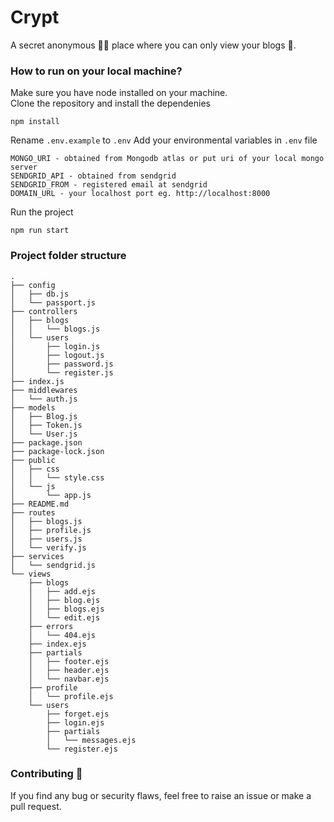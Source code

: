 # Crypt
A secret anonymous 🕵🏻 place where you can only view your blogs 📝.

### How to run on your local machine?
Make sure you have node installed on your machine.  
Clone the repository and install the dependenies
```
npm install
```
Rename ```.env.example``` to ```.env```
Add your environmental variables in ```.env``` file
```
MONGO_URI - obtained from Mongodb atlas or put uri of your local mongo server
SENDGRID_API - obtained from sendgrid
SENDGRID_FROM - registered email at sendgrid
DOMAIN_URL - your localhost port eg. http://localhost:8000
```
Run the project
```
npm run start
```

### Project folder structure
```
.
├── config
│   ├── db.js
│   └── passport.js
├── controllers
│   ├── blogs
│   │   └── blogs.js
│   └── users
│       ├── login.js
│       ├── logout.js
│       ├── password.js
│       └── register.js
├── index.js
├── middlewares
│   └── auth.js
├── models
│   ├── Blog.js
│   ├── Token.js
│   └── User.js
├── package.json
├── package-lock.json
├── public
│   ├── css
│   │   └── style.css
│   └── js
│       └── app.js
├── README.md
├── routes
│   ├── blogs.js
│   ├── profile.js
│   ├── users.js
│   └── verify.js
├── services
│   └── sendgrid.js
└── views
    ├── blogs
    │   ├── add.ejs
    │   ├── blog.ejs
    │   ├── blogs.ejs
    │   └── edit.ejs
    ├── errors
    │   └── 404.ejs
    ├── index.ejs
    ├── partials
    │   ├── footer.ejs
    │   ├── header.ejs
    │   └── navbar.ejs
    ├── profile
    │   └── profile.ejs
    └── users
        ├── forget.ejs
        ├── login.ejs
        ├── partials
        │   └── messages.ejs
        └── register.ejs
```

### Contributing 💜
If you find any bug or security flaws, feel free to raise an issue or make a pull request.
